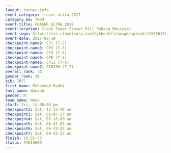 ```yaml
---
layout: runner-info 
event_category: fraser-ultra-2017 
category_km: 70KM 
event-title: FRASER ULTRA 2017 
event-location: Clock Tower Fraser Hill Pahang Malaysia 
event-logo: https://res.cloudinary.com/dykbosktl/image/upload/v1573613535/Logo/logo_mfst7w.jpg 
event-date: 2017-08-19 
checkpoint-name2: CP1 (T-2) 
checkpoint-name3: CP2 (T-3) 
checkpoint-name4: CP4 (T-4) 
checkpoint-name5: CP6 (T-5) 
checkpoint-name6: CP11 (T-6) 
checkpoint-name7: FINISH (T-7) 
overall_rank: 36
gender_rank: 30
bib: 7077
first_name: Muhammad Radhi
last_name: Hamzah
gender: M
team_name: None
start: Fri, 11-00-00 pm
checkpoint2: Sat, 12-13-46 am
checkpoint3: Sat, 01-07-37 am
checkpoint4: Sat, 03-18-00 am
checkpoint5: Sat, 06-41-05 am
checkpoint6: Sat, 08-19-43 am
checkpoint7: Sat, 09-55-35 am
finish: 10-55-35
status: FINISHER
---
```


